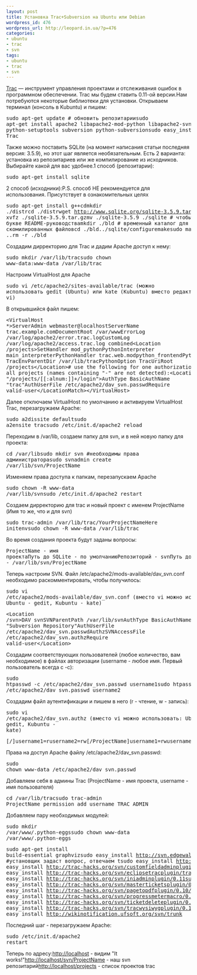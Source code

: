 ```yaml
---
layout: post
title: Установка Trac+Subversion на Ubuntu или Debian
wordpress_id: 476
wordpress_url: http://leopard.in.ua/?p=476
categories:
- ubuntu
- trac
- svn
tags:
- ubuntu
- trac
- svn
---
```

[Trac](http://ru.wikipedia.org/wiki/Trac) — инструмент управления проектами и отслеживания ошибок в программном обеспечении. Trac мы будем ставить 0.11-ой версии.Нам потребуются некоторые библиотеки для установки. Открываем терминал (консоль в Kubuntu) и пишем:<pre lang="bash">sudo apt-get update # обновить репозитарииsudo apt-get install apache2 libapache2-mod-python libapache2-svn python-setuptools subversion python-subversionsudo easy_install Trac</pre>Также можно поставить SQLite (на момент написания статьи последняя версия: 3.5.9), но этот шаг является необязательным. Есть 2 варианта: установка из репозитариев или же компилирование из исходников. Выбирайте какой для вас удобнее.<!--more-->1 способ (репозитарии):<pre lang="bash">sudo apt-get install sqlite</pre>2 способ (исходники):P.S. способ НЕ рекомендуется для использования. Присутствует в ознакомительных целях<pre lang="bash">sudo apt-get install g++cdmkdir ./distrcd ./distrwget http://www.sqlite.org/sqlite-3.5.9.tar.gztar xvfz ./sqlite-3.5.9.tar.gzmv ./sqlite-3.5.9 ./sqlite # чтобы следовать букве README-руководстваmkdir ./bld # временный каталог для скомилированных файловcd ./bld../sqlite/configuremakesudo make installcd ..rm -r ./bld</pre>Создадим дирректорию для Trac и дадим Apache доступ к нему:<pre lang="bash">sudo mkdir /var/lib/tracsudo chown www-data:www-data /var/lib/trac</pre>Настроим VirtualHost для Apache<pre lang="bash">sudo vi /etc/apache2/sites-available/trac (можно использовать gedit (Ubuntu) или kate (Kubuntu) вместо редактора vi)</pre>В открывшийся файл пишем:<pre lang="bash">&lt;VirtualHost *&gt;ServerAdmin webmaster@localhostServerName trac.example.comDocumentRoot /var/wwwErrorLog /var/log/apache2/error.trac.logCustomLog /var/log/apache2/access.trac.log combined&lt;Location /projects&gt;SetHandler mod_pythonPythonInterpreter main_interpreterPythonHandler trac.web.modpython_frontendPythonOption TracEnvParentDir /var/lib/tracPythonOption TracUriRoot /projects&lt;/Location&gt;# use the following for one authorization for all projects (names containing "-" are not detected):&lt;LocationMatch "/projects/[[:alnum:]]+/login"&gt;AuthType BasicAuthName "trac"AuthUserFile /etc/apache2/dav_svn.passwdRequire valid-user&lt;/LocationMatch&gt;&lt;/VirtualHost&gt;</pre>Далее отключаем VirtualHost по умолчанию и активируем VirtualHost Trac, перезагружаем Apache:<pre lang="bash">sudo a2dissite defaultsudo a2ensite tracsudo /etc/init.d/apache2 reload</pre>Переходим в /var/lib, создаем папку для svn, и в ней новую папку для проекта:<pre lang="bash">cd /var/libsudo mkdir svn #необходимы права администратораsudo svnadmin create /var/lib/svn/ProjectName</pre>Изменяем права доступа к папкам, перезапускаем Apache<pre lang="bash">sudo chown -R www-data /var/lib/svnsudo /etc/init.d/apache2 restart</pre>Создаем дирректорию для trac и новый проект с именем ProjectName (Имя то же, что и для svn)<pre lang="bash">sudo trac-admin /var/lib/trac/YourProjectNameHere initenvsudo chown -R www-data /var/lib/trac</pre>Во время создания проекта будут заданы вопросы:<pre lang="bash">ProjectName - имя проектаПуть до SQLite - по умолчаниюРепозиторий - svnПуть до репозитория - /var/lib/svn/ProjectName</pre>Теперь настроим SVN. Файл /etc/apache2/mods-available/dav_svn.conf необходимо раскомментировать, чтобы получилось:<pre lang="bash">sudo vi /etc/apache2/mods-available/dav_svn.conf (вместо vi можно использовать: Ubuntu - gedit, Kubuntu - kate)</pre><pre lang="bash">&lt;Location /svn&gt;DAV svnSVNParentPath /var/lib/svnAuthType BasicAuthName "Subversion Repository"AuthUserFile /etc/apache2/dav_svn.passwdAuthzSVNAccessFile /etc/apache2/dav_svn.authzRequire valid-user&lt;/Location&gt;</pre>Создадим соответствующих пользователей (любое количество, вам необходимое) в файлах авторизации (username - любое имя. Первый пользователь всегда с -c):<pre lang="bash">sudo htpasswd -c /etc/apache2/dav_svn.passwd username1sudo htpasswd /etc/apache2/dav_svn.passwd username2</pre>Создадим файл аутентификации и пишем в него (r - чтение, w - запись):<pre lang="bash">sudo vi /etc/apache2/dav_svn.authz (вместо vi можно использовать: Ubuntu - gedit, Kubuntu - kate)</pre><pre lang="bash">[/]username1=rusername2=rw[/ProjectName]username1=rwusername2=r</pre>Права на доступ Apache файлу /etc/apache2/dav_svn.passwd:<pre lang="bash">sudo chown www-data /etc/apache2/dav_svn.passwd</pre>Добавляем себя в админы Trac (ProjectName - имя проекта, username - имя пользователя)<pre lang="bash">cd /var/lib/tracsudo trac-admin ProjectName permission add username TRAC_ADMIN</pre>Добавляем пару необходимых модулей:<pre lang="bash">sudo mkdir /var/www/.python-eggssudo chown www-data /var/www/.python-eggs</pre><pre lang="bash">sudo apt-get install build-essential graphvizsudo easy_install http://svn.edgewall.org/repos/genshi/trunk/ #установщик задаст вопрос, отвечаем tsudo easy_install http://trac-hacks.org/svn/accountmanagerplugin/trunksudo easy_install http://trac-hacks.org/svn/customfieldadminplugin/0.11sudo easy_install http://trac-hacks.org/svn/eclipsetracplugin/tracrpcext/0.10sudo easy_install http://trac-hacks.org/svn/iniadminplugin/0.11sudo easy_install http://trac-hacks.org/svn/masterticketsplugin/0.11sudo easy_install http://trac-hacks.org/svn/pagetopdfplugin/0.10/sudo easy_install http://trac-hacks.org/svn/progressmetermacro/0.11sudo easy_install http://trac-hacks.org/svn/ticketdeleteplugin/0.11sudo easy_install http://trac-hacks.org/svn/tracwysiwygplugin/0.11sudo easy_install http://wikinotification.ufsoft.org/svn/trunk</pre>Последний шаг - перезагружаем Apache:<pre lang="bash">sudo /etc/init.d/apache2 restart</pre>Теперь по адресу:[http://localhost](http://localhost) - видим "It works!"[http://localhost/svn/ProjectName](http://localhost/svn/ProjectName) - наш svn репозитарий[http://localhost/projects](http://localhost/projects) - список проектов trac
